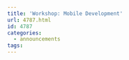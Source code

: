 ```yaml
---
title: 'Workshop: Mobile Development'
url: 4787.html
id: 4787
categories:
  - announcements
tags:
---
```

